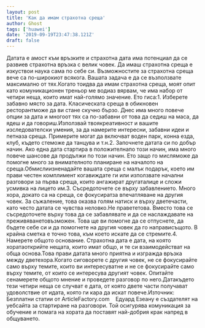 ```yaml
---
layout: post
title: 'Как да имам страхотна среща'
author: Ghost
tags: ['huawei']
date: '2019-09-19T23:47:38.121Z'
draft: false
---
```


Датата е амост към връзките и страхотна дата има потенциал да се развиев страхотна връзка с велик човек. Да имаш страхотна среща е изкуствои наука сама по себе си. Възможностите за страхотна среща вече са по-широкиот всякога. Вашата задача е да се възползвате максимално от тях.Когато тоидва да имам страхотна среща, моят опит като комуникационен треньор ме водиаз вярвам, че има набор от четири неща, които имат най-голямо значение. Ето гиса:1. Изберете забавно място за дата. Класическата среща в обикновен ресторантможе да ви стане скучно бързо. Днес има много повече опции за дата и многоот тях са по-забавни от това да седиш на маса, да ядеш и да говориш.Използвай твоякреативност и вашите изследователски умения, за да намерите интересни, забавни идеи и петназа среща. Примерите могат да включват воден парк, конна езда, клуб, където стеможе да танцува и т.н.2. Започнете датата си по добър начин. Ако една дата стартира в положителнапо този начин, има много повече шансове да продължи по този начин. Ето защо го мисляможе да помогне много за внимателното планиране на началото на среща.Обмислиизненадайте вашата среща с малък подарък, което им прави честен комплимент когавиждате ги или използвате начални разговори за първа среща, които ангажират другаталице и сложи усмивка на лицето им.3. Съсредоточете се върху забавлението. Много хора, докато са на среща, се фокусиратза впечатляване на другия човек. За съжаление, това оказва голям натиск и върху дветечасти, като често датата се чувства неловко.Не правететова. Вместо това се съсредоточете върху това да се забавлявате и да се наслаждавате на преживяванетовъзможен. Това ще ви помогне да се отпуснете, да бъдете себе си и да помогнете на другия човек да го направисъщото. В крайна сметка е точно това, към което искате да се стремите.4. Намерете общото основание. Страхотна дата е дата, на която хоратаоткрийте нещата, които имат общо, и те си взаимодействат на обща основа.Това прави датата много приятна и изгражда връзка между дветехора.Когато сиговорете с другия човек, не се фокусирайте само върху темите, които ви интересуватне и не се фокусирайте само върху темите, от които се интересува другият човек. Опитайте сенамерете общото мнение и проведете разговор по него.Датакъдето тези четири неща се случват е дата, от която двете части получават удоволствие от идата, която ги кара да искат повече.Източник: Безплатни статии от ArticleFactory.com    Едуард Езеану е създателят на уебсайта за стартиране на разговори. Той осигурява комуникация за обучение и помага на хората да поставят най-добрия крак напред в общуването.
